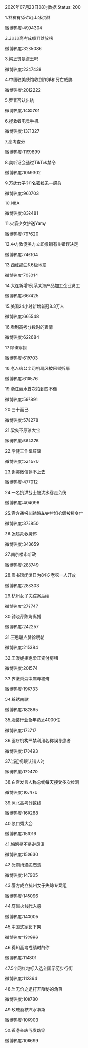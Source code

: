 2020年07月23日08时数据
Status: 200

1.林有有舔许幻山冰淇淋

微博热度:4994304

2.2020高考成绩开始放榜

微博热度:3235086

3.梁正贤是海王吗

微博热度:2347438

4.中国驻美使馆收到炸弹和死亡威胁

微博热度:2012222

5.罗晋否认出轨

微博热度:1455761

6.拯救者电竞手机

微博热度:1371327

7.高考查分

微博热度:1199899

8.美听证会通过TikTok禁令

微博热度:1059302

9.万达女子311名密接无一感染

微博热度:960703

10.NBA

微博热度:832481

11.火箭少女护送Yamy

微博热度:797620

12.中方敦促美方立即撤销有关错误决定

微博热度:746104

13.西藏那曲6.6级地震

微博热度:705014

14.大连新增1例系某海产品加工企业员工

微博热度:667425

15.美国24小时新增新冠8.3万人

微博热度:665548

16.看到高考分数时的表情

微博热度:622684

17.顾佳穿搭

微博热度:619703

18.老人给公交司机扇风被回赠折扇

微博热度:610576

19.浙江丽水首次拍到四不像

微博热度:597891

20.三十而已

微博热度:578278

21.梁爽不原谅大宝

微博热度:564375

22.李健工作室辟谣

微博热度:524970

23.谢娜微信登不上去

微博热度:477012

24.一名抗洪战士被洪水卷走负伤

微博热度:404096

25.官方通报奔驰婚车失控姐弟俩被撞身亡

微博热度:375850

26.张起灵救吴邪

微博热度:343659

27.南京楼市新政

微博热度:288749

28.图书馆闭馆日为84岁老农一人开放

微博热度:283303

29.杭州女子失踪案后续

微博热度:278747

30.钟晓芹陈屿离婚

微博热度:242257

31.王思聪点赞徐明朝

微博热度:215384

32.王漫妮拒绝梁正贤付房租

微博热度:201574

33.安徽巢湖中庙寺被淹

微博热度:196733

34.锦绣南歌

微博热度:182865

35.服装行业全年蒸发4000亿

微博热度:173717

36.医疗机构严禁利用名称误导患者

微博热度:170493

37.当近视眼认错人时

微博热度:170470

38.白宫发言人称总统每天接受多次检测

微博热度:167470

39.河北高考分数线

微博热度:160288

40.脱口秀大会

微博热度:151016

41.婚姻是不是避风港

微博热度:150630

42.张雨绮遇泥石流

微博热度:147905

43.警方成立杭州女子失踪专案组

微博热度:145096

44.穿越火线代入感

微博热度:143005

45.中国式家长下架

微博热度:133996

46.得知高考成绩时的你

微博热度:114801

47.5个网红地标入选全国示范步行街

微博热度:112364

48.当无价之姐打开隐秘的角落

微博热度:108780

49.玫瑰荔枝汽水慕斯

微博热度:106903

50.香港金店再发劫案

微博热度:106699

